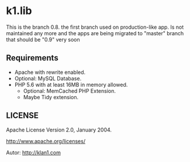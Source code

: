 # k1.lib

This is the branch 0.8. the first branch used on production-like app. Is not maintained any more and the apps are being migrated to "master" branch that should be "0.9" very soon

## Requirements
- Apache with rewrite enabled.
- Optional: MySQL Database.
- PHP 5.6 with at least 16MB in memory allowed.
    - Optional: MemCached PHP Extension.
    - Maybe Tidy extension.

## LICENSE
Apache License Version 2.0, January 2004.

http://www.apache.org/licenses/

Autor: http://klan1.com
